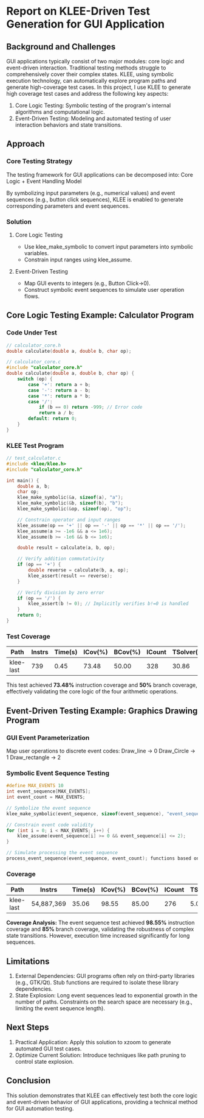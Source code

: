 # Report on KLEE-Driven Test Generation for GUI Application
## Background and Challenges

GUI applications typically consist of two major modules: core logic and event-driven interaction. Traditional testing methods struggle to comprehensively cover their complex states. KLEE, using symbolic execution technology, can automatically explore program paths and generate high-coverage test cases. In this project, I use KLEE to generate high coverage test cases and address the following key aspects:
1.	Core Logic Testing: Symbolic testing of the program's internal algorithms and computational logic.
2.	Event-Driven Testing: Modeling and automated testing of user interaction behaviors and state transitions.


## Approach
### Core Testing Strategy

The testing framework for GUI applications can be decomposed into:
Core Logic + Event Handling Model

By symbolizing input parameters (e.g., numerical values) and event sequences (e.g., button click sequences), KLEE is enabled to generate corresponding parameters and event sequences.

### Solution

1. Core Logic Testing 
    - Use klee_make_symbolic to convert input parameters into symbolic variables.
    - Constrain input ranges using klee_assume.

2. Event-Driven Testing
    - Map GUI events to integers (e.g., Button Click→0).
    - Construct symbolic event sequences to simulate user operation flows.

## Core Logic Testing Example: Calculator Program
### Code Under Test

```c
// calculator_core.h
double calculate(double a, double b, char op);

// calculator_core.c
#include "calculator_core.h"
double calculate(double a, double b, char op) {
    switch (op) {
        case '+': return a + b;
        case '-': return a - b;
        case '*': return a * b;
        case '/':
            if (b == 0) return -999; // Error code
            return a / b;
        default: return 0;
    }
}

```
### KLEE Test Program

```c
// test_calculator.c
#include <klee/klee.h>
#include "calculator_core.h"

int main() {
    double a, b;
    char op;
    klee_make_symbolic(&a, sizeof(a), "a");
    klee_make_symbolic(&b, sizeof(b), "b");
    klee_make_symbolic(&op, sizeof(op), "op");

    // Constrain operator and input ranges
    klee_assume(op == '+' || op == '-' || op == '*' || op == '/');
    klee_assume(a >= -1e6 && a <= 1e6);
    klee_assume(b >= -1e6 && b <= 1e6);

    double result = calculate(a, b, op);

    // Verify addition commutativity
    if (op == '+') {
        double reverse = calculate(b, a, op);
        klee_assert(result == reverse);
    }

    // Verify division by zero error
    if (op == '/') {
        klee_assert(b != 0); // Implicitly verifies b!=0 is handled
    }
    return 0;
}
```

### Test Coverage

| Path       | Instrs | Time(s) | ICov(%) | BCov(%) | ICount | TSolver(%) |
|------------|--------|---------|---------|---------|--------|------------|
| klee-last  | 739    | 0.45    | 73.48   | 50.00   | 328    | 30.86     |

This test achieved **73.48%** instruction coverage and **50%** branch coverage, effectively validating the core logic of the four arithmetic operations.

## Event-Driven Testing Example: Graphics Drawing Program
### GUI Event Parameterization

Map user operations to discrete event codes:
Draw_line → 0
Draw_Circle → 1
Draw_rectangle → 2

### Symbolic Event Sequence Testing

```c
#define MAX_EVENTS 10
int event_sequence[MAX_EVENTS];
int event_count = MAX_EVENTS; 

// Symbolize the event sequence
klee_make_symbolic(event_sequence, sizeof(event_sequence), "event_sequence");

// Constrain event code validity
for (int i = 0; i < MAX_EVENTS; i++) {
    klee_assume(event_sequence[i] >= 0 && event_sequence[i] <= 2);
}

// Simulate processing the event sequence
process_event_sequence(event_sequence, event_count); functions based on codes
```

### Coverage

| Path       | Instrs       | Time(s) | ICov(%) | BCov(%) | ICount | TSolver(%) |
|------------|--------------|---------|---------|---------|--------|------------|
| klee-last  | 54,887,369   | 35.06   | 98.55   | 85.00   | 276    | 5.04       |

**Coverage Analysis:** The event sequence test achieved **98.55%** instruction coverage and **85%** branch coverage, validating the robustness of complex state transitions. However, execution time increased significantly for long sequences.

## Limitations
1.	External Dependencies: GUI programs often rely on third-party libraries (e.g., GTK/Qt). Stub functions are required to isolate these library dependencies.
2.	State Explosion: Long event sequences lead to exponential growth in the number of paths. Constraints on the search space are necessary (e.g., limiting the event sequence length).


## Next Steps
1.	Practical Application: Apply this solution to xzoom to generate automated GUI test cases.
2.	Optimize Current Solution: Introduce techniques like path pruning to control state explosion.

## Conclusion
This solution demonstrates that KLEE can effectively test both the core logic and event-driven behavior of GUI applications, providing a technical method for GUI automation testing.
